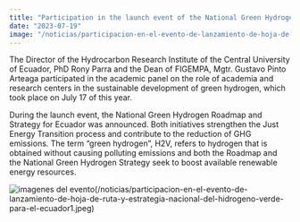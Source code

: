 ```yaml
---
title: "Participation in the launch event of the National Green Hydrogen Roadmap and Strategy for Ecuador"
date: "2023-07-19"
image: "/noticias/participacion-en-el-evento-de-lanzamiento-de-hoja-de-ruta-y-estrategia-nacional-del-hidrógeno-verde-para-el-ecuador.jpeg"
---
```


The Director of the Hydrocarbon Research Institute of the Central University of Ecuador, PhD Rony Parra and the Dean of FIGEMPA, Mgtr. Gustavo Pinto Arteaga participated in the academic panel on the role of academia and research centers in the sustainable development of green hydrogen, which took place on July 17 of this year.

During the launch event, the National Green Hydrogen Roadmap and Strategy for Ecuador was announced. Both initiatives strengthen the Just Energy Transition process and contribute to the reduction of GHG emissions. The term “green hydrogen”, H2V, refers to hydrogen that is obtained without causing polluting emissions and both the Roadmap and the National Green Hydrogen Strategy seek to boost available renewable energy resources.

![imagenes del evento](/noticias/participacion-en-el-evento-de-lanzamiento-de-hoja-de-ruta-y-estrategia-nacional-del-hidrógeno-verde-para-el-ecuador.jpeg)(/noticias/participacion-en-el-evento-de-lanzamiento-de-hoja-de-ruta-y-estrategia-nacional-del-hidrogeno-verde-para-el-ecuador1.jpeg)